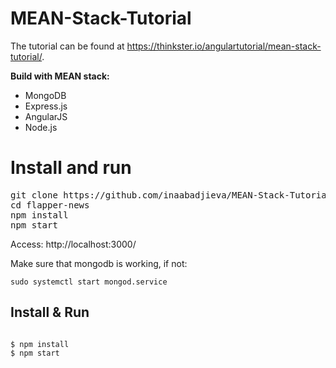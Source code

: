 # MEAN-Stack-Tutorial

<p>The tutorial can be found at <a href="https://thinkster.io/angulartutorial/mean-stack-tutorial/"></a><a href="https://thinkster.io/angulartutorial/mean-stack-tutorial/">https://thinkster.io/angulartutorial/mean-stack-tutorial/</a>.

<p><strong>Build with MEAN stack:</strong></p>

<ul>
<li>MongoDB</li>
<li>Express.js</li>
<li>AngularJS</li>
<li>Node.js</li>
</ul>

<h1>Install and run</h1>

<div class="highlight highlight-source-shell"><pre>git clone https://github.com/inaabadjieva/MEAN-Stack-Tutorial.git
<span class="pl-c1">cd</span> flapper-news
npm install
npm start</pre></div>

<p>Access: http://localhost:3000/</p>

<p>Make sure that mongodb is working, if not:</p>

<pre><code>sudo systemctl start mongod.service
</code></pre>


<h2>Install &amp; Run</h2>

<pre><code>
$ npm install
$ npm start
</code></pre>

